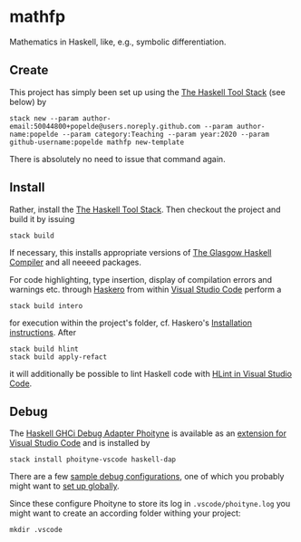 # mathfp

Mathematics in Haskell, like, e.g., symbolic differentiation.

## Create

This project has simply been set up using the [The Haskell Tool Stack](https://docs.haskellstack.org) (see below) by

~~~shell
stack new --param author-email:50044800+popelde@users.noreply.github.com --param author-name:popelde --param category:Teaching --param year:2020 --param github-username:popelde mathfp new-template
~~~

There is absolutely no need to issue that command again.

## Install

Rather, install the [The Haskell Tool Stack](https://docs.haskellstack.org).
Then checkout the project and build it by issuing

~~~shell
stack build
~~~

If necessary, this installs appropriate versions of [The Glasgow Haskell Compiler](https://www.haskell.org/ghc/) and all neeeed packages.

For code highlighting, type insertion, display of compilation errors and warnings etc. through [Haskero](https://marketplace.visualstudio.com/items?itemName=Vans.haskero) from within [Visual Studio Code](https://code.visualstudio.com/) perform a

~~~shell
stack build intero
~~~

for execution within the project's folder, cf. Haskero's [Installation instructions](https://gitlab.com/vannnns/haskero/blob/master/client/doc/installation.md).
After

~~~shell
stack build hlint
stack build apply-refact
~~~

it will additionally be possible to lint Haskell code with [HLint in Visual Studio Code](https://marketplace.visualstudio.com/items?itemName=lunaryorn.hlint).

## Debug

The [Haskell GHCi Debug Adapter Phoityne](https://hackage.haskell.org/package/phoityne-vscode) is available as an [extension for Visual Studio Code](https://marketplace.visualstudio.com/items?itemName=phoityne.phoityne-vscode) and is installed by

~~~shell
stack install phoityne-vscode haskell-dap
~~~

There are a few [sample debug configurations](https://github.com/phoityne/hdx4vsc/tree/master/configs), one of which you probably might want to [set up globally](https://code.visualstudio.com/docs/editor/debugging#_global-launch-configuration).

Since these configure Phoityne to store its log in ```.vscode/phoityne.log``` you might want to create an according folder withing your project:

~~~shell
mkdir .vscode
~~~~
